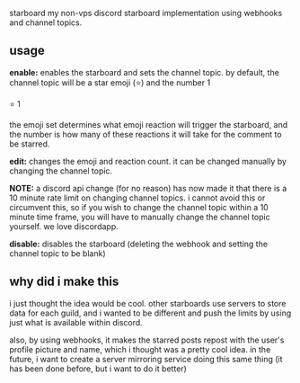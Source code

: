 starboard
my non-vps discord starboard implementation using webhooks and channel topics.

## usage
**enable:** enables the starboard and sets the channel topic. by default, the channel topic will be a star emoji (⭐) and the number 1

⭐ 1

the emoji set determines what emoji reaction will trigger the starboard, and the number is how many of these reactions it will take for the comment to be starred.

**edit:** changes the emoji and reaction count. it can be changed manually by changing the channel topic.

**NOTE:** a discord api change (for no reason) has now made it that there is a 10 minute rate limit on changing channel topics. i cannot avoid this or circumvent this, so if you wish to change the channel topic within a 10 minute time frame, you will have to manually change the channel topic yourself. we love discordapp.

**disable:** disables the starboard (deleting the webhook and setting the channel topic to be blank)

## why did i make this
i just thought the idea would be cool. other starboards use servers to store data for each guild, and i wanted to be different and push the limits by using just what is available within discord.

also, by using webhooks, it makes the starred posts repost with the user's profile picture and name, which i thought was a pretty cool idea. in the future, i want to create a server mirroring service doing this same thing (it has been done before, but i want to do it better)
